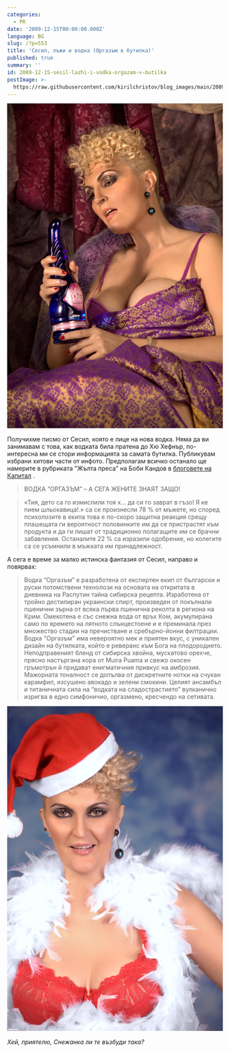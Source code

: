 ```yaml
---
categories:
  - PR
date: '2009-12-15T00:00:00.000Z'
language: BG
slug: /?p=553
title: 'Сесил, лъжи и водка (Оргазъм в бутилка)'
published: true
summary: ''
id: 2009-12-15-sesil-lazhi-i-vodka-orgazam-v-butilka
postImage: >-
  https://raw.githubusercontent.com/kirilchristov/blog_images/main/2009/12/Sesil_Vodka_Orgasm_Bottle_Small.jpg
---
```


![Sesil_Vodka_Orgasm_Bottle_Small](https://raw.githubusercontent.com/kirilchristov/blog_images/main/2009/12/Sesil_Vodka_Orgasm_Bottle_Small.jpg)

 Получихме писмо от Сесил, която е лице на нова водка. Няма да ви занимавам с това, как водката била пратена до Хю Хефнър, по-интересна ми се стори информацията за самата бутилка. Публикувам избрани хитови части от инфото. Предполагам всичко останало ще намерите в рубриката "Жълта преса" на Боби Кандов в [блоговете на Капитал](http://www.capital.bg/browseblog.php?blogrubr=756) .

> ВОДКА “ОРГАЗЪМ” – А СЕГА ЖЕНИТЕ ЗНАЯТ ЗАЩО!

> «Тия, дето са го измислили тоя х... да си го заврат в гъзо! Я ке пием шльокавица!.» са се произнесли 78 % от мъжете, но според психолозите в екипа това е по-скоро защитна реакция срещу плашещата ги вероятност половинките им да се пристрастят към продукта и да ги лишат от традиционно полагащите им се брачни забавления. Останалите 22 % са изразили одобрение, но колегите са се усъмнили в мъжката им принадлежност.


А сега е време за малко истинска фантазия от Сесил, направо и повярвах:

> Водка “Оргазъм” е разработена от експертен екип от български и руски потомствени технолози на основата на откритата в дневника на Распутин тайна сибирска рецепта. Изработена от тройно дестилиран украински спирт, произведен от покълнали пшенични зърна от всяка първа пшенична реколта в региона на Крим. Омекотена е със снежна вода от връх Ком, акумулирана само по времето на лятното слънцестоене и е преминала през множество стадии на пречистване и сребърно-йонни филтрации. Водка "Оргазъм" има невероятно мек и приятен вкус, с уникален дизайн на бутилката, който е реверанс към Бога на плодородието. Неподправеният бленд от сибирска хвойна, мускатово орехче, прясно настъргана кора от Muira Puama и свежо окосен гръмотрън й придават енигматичния привкус на амброзия. Мажорната тоналност се допълва от дискретните нотки на счукан карамфил, изсушено авокадо и зелени смокини. Целият ансамбъл и титаничната сила на “водката на сладострастието” вулканично изригва в едно симфонично, оргазмено, кресчендо на сетивата.

![Sesil_Snejanka_Vodka_Orgasm](https://raw.githubusercontent.com/kirilchristov/blog_images/main/2009/12/Sesil_Snejanka_Vodka_Orgasm.jpg)

_Хей, приятелю, Снежанка ли те възбуди така?_

